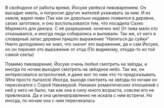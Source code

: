 В свободное от работы время, Йосуке увлёкся пивоварением. Он высадил хмель, и попросил других жителей ухаживать за ним. И из хмеля, варил пиво (Так как он довольно недавно появился в деревне, своих заготовок, и оно воспользовался тем, что посадила Саэко Маримото для декора. С её разрешения. конечно же)
От пива мало кто отказывался, и иногда люди собирались и выпивали. 
Так же, от него в словарный запас деревни пришло выражение "Напиться до суйки"
Никто доподлинно не знал, что значит это выражение, да и сам Йосуке, но он перенял это выражение от отца (По видимому, откуда-то из той самой секты)

Помимо пивоварения, Йосуке очень любил смотреть на звёзды, и иногда по ночам выходил смотреть на звёздное небо. Так же, он интересовался астрологией, и даже мог по ним что-то предсказывать (Или просто пытался)
Иногда, выходя смотреть на звёзды по ночам он пересекался с Сорой Накамурой.
Никаких романтических отношений с ней у него не было, так как она в силу юного возраста, совсем его не привлекала. Да и она целенаправленно не искала с ним встречи. Но иногда, по ночам она с ним пересекалась